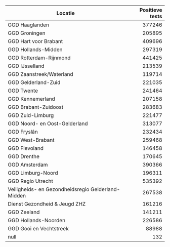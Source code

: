 | Locatie | Positieve tests |
|---------|----------------:|
| GGD Haaglanden                           | 377246 |
| GGD Groningen                            | 205895 |
| GGD Hart voor Brabant                    | 409696 |
| GGD Hollands-Midden                      | 297319 |
| GGD Rotterdam-Rijnmond                   | 441425 |
| GGD IJsselland                           | 213539 |
| GGD Zaanstreek/Waterland                 | 119714 |
| GGD Gelderland-Zuid                      | 221035 |
| GGD Twente                               | 241464 |
| GGD Kennemerland                         | 207158 |
| GGD Brabant-Zuidoost                     | 283683 |
| GGD Zuid-Limburg                         | 221477 |
| GGD Noord- en Oost-Gelderland            | 313077 |
| GGD Fryslân                              | 232434 |
| GGD West-Brabant                         | 259468 |
| GGD Flevoland                            | 146458 |
| GGD Drenthe                              | 170645 |
| GGD Amsterdam                            | 390366 |
| GGD Limburg-Noord                        | 196311 |
| GGD Regio Utrecht                        | 535392 |
| Veiligheids- en Gezondheidsregio Gelderland-Midden | 267538 |
| Dienst Gezondheid & Jeugd ZHZ            | 161216 |
| GGD Zeeland                              | 141211 |
| GGD Hollands-Noorden                     | 226586 |
| GGD Gooi en Vechtstreek                  | 88988 |
| null                                     |   132 |
